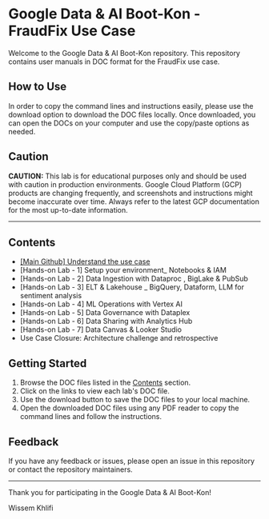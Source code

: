 # Google Data & AI Boot-Kon - FraudFix Use Case

Welcome to the Google Data & AI Boot-Kon repository. This repository contains user manuals in DOC format for the FraudFix use case.

## How to Use

In order to copy the command lines and instructions easily, please use the download option to download the DOC files locally. Once downloaded, you can open the DOCs on your computer and use the copy/paste options as needed.

## Caution

**CAUTION:**
This lab is for educational purposes only and should be used with caution in production environments. 
Google Cloud Platform (GCP) products are changing frequently, and screenshots and instructions might become inaccurate over time. 
Always refer to the latest GCP documentation for the most up-to-date information.

---

## Contents

- [[Main Github] Understand the use case](https://docs.google.com/document/d/14WnH6ZwEj5h0X8g4NcVYdsRK0qAYQfe9cIBI_VzJhD0/edit?usp=sharing)
- [Hands-on Lab - 1] Setup your environment_ Notebooks & IAM  
- [Hands-on Lab - 2] Data Ingestion with Dataproc , BigLake & PubSub   
- [Hands-on Lab - 3] ELT & Lakehouse _ BigQuery, Dataform, LLM for sentiment analysis  
- [Hands-on Lab - 4] ML Operations with Vertex AI  
- [Hands-on Lab - 5] Data Governance with Dataplex  
- [Hands-on Lab - 6] Data Sharing with Analytics Hub  
- [Hands-on Lab - 7] Data Canvas & Looker Studio  
- Use Case Closure: Architecture challenge and retrospective 

## Getting Started

1. Browse the DOC files listed in the [Contents](#contents) section.
2. Click on the links to view each lab's DOC file.
3. Use the download button to save the DOC files to your local machine.
4. Open the downloaded DOC files using any PDF reader to copy the command lines and follow the instructions.

## Feedback

If you have any feedback or issues, please open an issue in this repository or contact the repository maintainers.

---

Thank you for participating in the Google Data & AI Boot-Kon!

Wissem Khlifi
